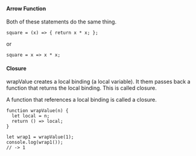 #### Arrow Function
Both of these statements do the same thing.
~~~
square = (x) => { return x * x; };
~~~
or
~~~
square = x => x * x;
~~~
#### Closure

wrapValue creates a local binding (a local variable). It them passes back a function that returns the local binding. This is called closure.  

A function that references a local binding is called a closure.
~~~
function wrapValue(n) {
  let local = n;
  return () => local;
}

let wrap1 = wrapValue(1);
console.log(wrap1());
// -> 1
~~~
